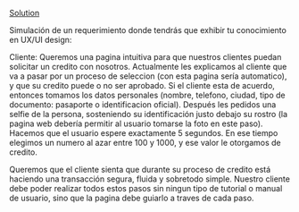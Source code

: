 [Solution](https://spontaneous-fox-7b2978.netlify.app/)

Simulación de un requerimiento donde tendrás que exhibir tu conocimiento en UX/UI design:

Cliente: Queremos una pagina intuitiva para que nuestros clientes puedan solicitar un credito con nosotros. Actualmente les explicamos al cliente que va a pasar por un proceso de seleccion (con esta pagina sería automatico), y que su credito puede o no ser aprobado. Si el cliente esta de acuerdo, entonces tomamos los datos personales (nombre, telefono, ciudad, tipo de documento: pasaporte o identificacion oficial).
Después les pedidos una selfie de la persona, sosteniendo su identificación justo debajo su rostro (la pagina web debería permitir al usuario tomarse la foto en este paso). Hacemos que el usuario espere exactamente 5 segundos. En ese tiempo elegimos un numero al azar entre 100 y 1000, y ese valor le otorgamos de credito.

Queremos que el cliente sienta que durante su proceso de credito está haciendo una transacción segura, fluida y sobretodo simple. Nuestro cliente debe poder realizar todos estos pasos sin ningun tipo de tutorial o manual de usuario, sino que la pagina debe guiarlo a traves de cada paso.